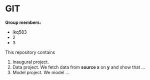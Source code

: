 # GIT

**Group members:**
- lkq583
- 2
- 3

This repository contains  
1. Inaugural project. 
2. Data project. We fetch data from **source x** on **y** and show that ...
3. Model project. We model ...
